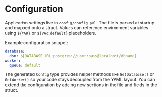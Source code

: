 # Configuration

Application settings live in `config/config.yml`. The file is parsed at startup and mapped onto a struct. Values can reference environment variables using `${VAR}` or `${VAR:default}` placeholders.

Example configuration snippet:

```yaml
database:
  dsn: ${DATABASE_URL:postgres://user:pass@localhost/dbname}
worker:
  queue: default
```

The generated `Config` type provides helper methods like `GetDatabase()` or `GetWorker()` so your code stays decoupled from the YAML layout. You can extend the configuration by adding new sections in the file and fields in the struct.
